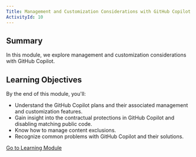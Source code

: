 ```yaml
---
Title: Management and Customization Considerations with GitHub Copilot
ActivityId: 10
---
```


## Summary

In this module, we explore management and customization considerations with GitHub Copilot.

## Learning Objectives

By the end of this module, you'll:

- Understand the GitHub Copilot plans and their associated management and customization features.
- Gain insight into the contractual protections in GitHub Copilot and disabling matching public code.
- Know how to manage content exclusions.
- Recognize common problems with GitHub Copilot and their solutions.

[Go to Learning Module](https://learn.microsoft.com/en-us/training/modules/github-copilot-management-and-customizations/)
